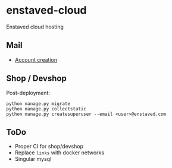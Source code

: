 # enstaved-cloud
Enstaved cloud hosting

## Mail

* [Account creation](https://github.com/tomav/docker-mailserver/wiki/Configure-Accounts)

## Shop / Devshop

Post-deployment:

```
python manage.py migrate
python manage.py collectstatic
python manage.py createsuperuser --email <user>@enstaved.com
```

## ToDo

* Proper CI for shop/devshop
* Replace `links` with docker networks
* Singular mysql
